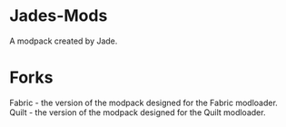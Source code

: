 # Jades-Mods
A modpack created by Jade.
# Forks
Fabric - the version of the modpack designed for the Fabric modloader.  
Quilt - the version of the modpack designed for the Quilt modloader.
